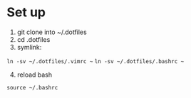 # Set up 

1. git clone into ~/.dotfiles 
2. cd .dotfiles
3. symlink: 

`ln -sv ~/.dotfiles/.vimrc ~`
`ln -sv ~/.dotfiles/.bashrc ~`

4. reload bash

`source ~/.bashrc`

